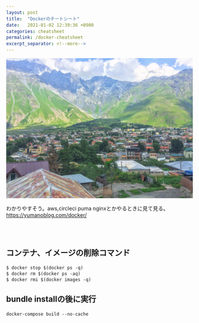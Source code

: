 ```yaml
---
layout: post
title:  "Dockerのチートシート"
date:   2021-01-02 12:39:36 +0900
categories: cheatsheet
permalink: /docker-cheatsheet
excerpt_separator: <!--more-->
---
```

![image here](/assets/img/thumbnail/ten.jpeg)
<!-- <div style="text-align: center;">
<img src="/assets/img/thumbnail/ten.jpeg" width="550px" height="400px">
</div> -->
<!--more-->

わかりやすそう。aws,circleci puma nginxとかやるときに見て見る。
https://yumanoblog.com/docker/
 

<br><br>

## コンテナ、イメージの削除コマンド


```bash:bash
$ docker stop $(docker ps -q)
$ docker rm $(docker ps -aq)
$ docker rmi $(docker images -q)
```



## bundle installの後に実行

```bash:bash
docker-compose build --no-cache
```





